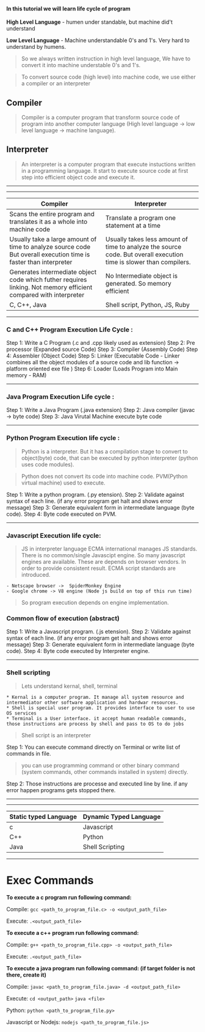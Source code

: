#### In this tutorial we will learn life cycle of program

**High Level Language** - humen under standable, but machine did't understand

**Low Level Language** - Machine understandable 0's and 1's. Very hard to understand by humens.

> So we always written instruction in high level language, We have to convert it into machine understable 0's and 1's.

> To convert source code (high level) into machine code, we use either a compiler or an interpreter

## Compiler

> Compiler is a computer program that transform source code of program into another computer language (High level language -> low level language -> machine language).

## Interpreter

> An interpreter is a computer program that execute instuctions written in a programming language. It start to execute source code at first step into efficient object code and execute it.

---

---

| **Compiler**                                                                                                     | **Interpreter**                                                                                                    |
| ---------------------------------------------------------------------------------------------------------------- | ------------------------------------------------------------------------------------------------------------------ |
| Scans the entire program and translates it as a whole into machine code                                          | Translate a program one statement at a time                                                                        |
| Usually take a large amount of time to analyze source code But overall execution time is faster than interpreter | Usually takes less amount of time to analyze the source code. But overall execution time is slower than compilers. |
| Generates intermediate object code which futher requires linking. Not memory efficient compared with interpreter | No Intermediate object is generated. So memory efficient                                                           |
| C, C++, Java                                                                                                     | Shell script, Python, JS, Ruby                                                                                     |

---

### C and C++ Program Execution Life Cycle :

Step 1: Write a C Program (.c and .cpp likely used as extension)
Step 2: Pre processor (Expanded source Code)
Step 3: Compiler (Assembly Code)
Step 4: Assembler (Object Code)
Step 5: Linker (Executable Code - Linker combines all the object modules of a source code and lib function -> platform oriented exe file )
Step 6: Loader (Loads Program into Main memory - RAM)

---

### Java Program Execution Life cycle :

Step 1: Write a Java Program (.java extension)
Step 2: Java compiler (javac -> byte code)
Step 3: Java Virutal Machine execute byte code

---

### Python Program Execution life cycle :

> Python is a interpreter. But it has a compilation stage to convert to object(byte) code, that can be executed by python interpreter (python uses code modules).

> Python does not convert its code into machine code. PVM(Python virtual machine) used to execute.

Step 1: Write a python program. (.py etension).
Step 2: Validate against syntax of each line. (if any error program get halt and shows error message)
Step 3: Generate equivalent form in intermediate language (byte code).
Step 4: Byte code executed on PVM.

---

### Javascript Execution life cycle:

> JS in interpreter language
> ECMA international manages JS standards. There is no common/single Javascipt engine. So many javascript engines are available. These are depends on browser vendors. In order to provide consistent result. ECMA script standards are introduced.

    - Netscape browser ->  SpiderMonkey Engine
    - Google chrome -> V8 engine (Node js build on top of this run time)

> So program execution depends on engine implementation.

### Common flow of execution (abstract)

Step 1: Write a Javascript program. (.js etension).
Step 2: Validate against syntax of each line. (if any error program get halt and shows error message)
Step 3: Generate equivalent form in intermediate language (byte code).
Step 4: Byte code executed by Interpreter engine.

---

### Shell scripting

> Lets understand kernal, shell, terminal

    * Kernal is a computer program. It manage all system resource and intermediator other software application and hardwar resources.
    * Shell is special user program. It provides interface to user to use OS services
    * Terminal is a User interface. it accept human readable commands, those instructions are process by shell and pass to OS to do jobs

> Shell script is an interpreter

Step 1: You can execute command directly on Terminal or write list of commands in file.

> you can use programming command or other binary command (system commands, other commands installed in system) directly.

Step 2: Those instructions are processe and executed line by line. if any error happen programs gets stopped there.

---

---

| Static typed Language | Dynamic Typed Language |
| --------------------- | ---------------------- |
| c                     | Javascript             |
| C++                   | Python                 |
| Java                  | Shell Scripting        |

---

# Exec Commands

**To execute a c program run following command:**

Compile:
`gcc <path_to_program_file.c> -o <output_path_file>`

Execute:
`.<output_path_file>`

**To execute a c++ program run following command:**

Compile:
`g++ <path_to_program_file.cpp> -o <output_path_file>`

Execute:
`.<output_path_file>`

**To execute a java program run following command: (if target folder is not there, create it)**

Compile:
`javac <path_to_program_file.java> -d <output_path_file>`

Execute:
`cd <output_path>`
`java <file>`

Python:
`python <path_to_program_file.py>`

Javascript or Nodejs:
`nodejs <path_to_program_file.js>`
